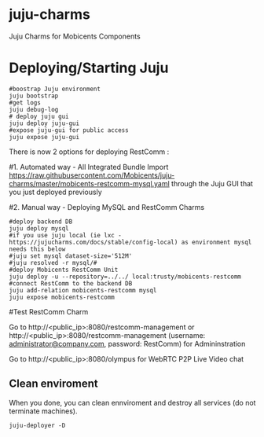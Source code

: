 # juju-charms
Juju Charms for Mobicents Components

# Deploying/Starting Juju


    #boostrap Juju environment
    juju bootstrap
    #get logs
    juju debug-log
    # deploy juju gui
    juju deploy juju-gui
    #expose juju-gui for public access
    juju expose juju-gui


There is now 2 options for deploying RestComm :

#1. Automated way - All Integrated Bundle
Import https://raw.githubusercontent.com/Mobicents/juju-charms/master/mobicents-restcomm-mysql.yaml through the Juju GUI that you just deployed previously

#2. Manual way - Deploying MySQL and RestComm Charms

    #deploy backend DB
    juju deploy mysql
    #if you use juju local (ie lxc - https://jujucharms.com/docs/stable/config-local) as environment mysql needs this below
    #juju set mysql dataset-size='512M'
    #juju resolved -r mysql/#
    #deploy Mobicents RestComm Unit
    juju deploy -u --repository=../../ local:trusty/mobicents-restcomm
    #connect RestComm to the backend DB
    juju add-relation mobicents-restcomm mysql
    juju expose mobicents-restcomm

#Test RestComm Charm

Go to http://<public_ip>:8080/restcomm-management or http://<public_ip>:8080/restcomm-management (username: administrator@company.com, password: RestComm) for Admininstration

Go to http://<public_ip>:8080/olympus for WebRTC P2P Live Video chat

## Clean enviroment  
When you done, you can clean ennviroment and destroy all services (do not terminate machines). 

    juju-deployer -D 
